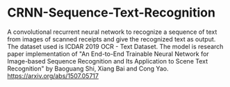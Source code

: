 # CRNN-Sequence-Text-Recognition
A convolutional recurrent neural network to recognize a sequence of text from images of scanned receipts and give the recognized text as output. The dataset used is ICDAR 2019 OCR - Text Dataset. The model is research paper implementation of "An End-to-End Trainable Neural Network for Image-based Sequence Recognition and Its Application to Scene Text Recognition" by Baoguang Shi, Xiang Bai and Cong Yao.
https://arxiv.org/abs/1507.05717
